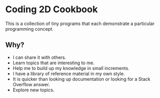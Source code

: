 # Coding 2D Cookbook
This is a collection of tiny programs that each demonstrate a particular programming concept.

## Why?

* I can share it with others.
* Learn topics that are interesting to me.
* Help me to build up my knowledge in small increments.
* I have a library of reference material in my own style.
* It is quicker than looking up documentation or looking for a Stack Overflow answer.
* Explore new topics.
